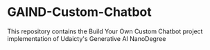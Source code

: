 # GAIND-Custom-Chatbot
This repository contains the Build Your Own Custom Chatbot project implementation of Udaicty's Generative AI NanoDegree
